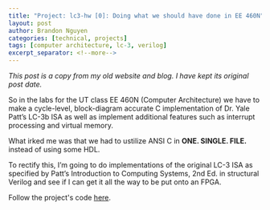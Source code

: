 ```yaml
---
title: "Project: lc3-hw [0]: Doing what we should have done in EE 460N"
layout: post
author: Brandon Nguyen
categories: [technical, projects]
tags: [computer architecture, lc-3, verilog]
excerpt_separator: <!--more-->
---
```


*This post is a copy from my old website and blog. I have kept its original post date.*

So in the labs for the UT class EE 460N (Computer Architecture) we have to make a cycle-level, block-diagram accurate C implementation of 
Dr. Yale Patt’s LC-3b ISA as well as implement additional features such as interrupt processing and virtual memory.

What irked me was that we had to ustilize ANSI C in **ONE. SINGLE. FILE.** instead of using some HDL.

To rectify this, I’m going to do implementations of the original LC-3 ISA as specified by Patt’s Introduction to Computing Systems, 2nd Ed.
in structural Verilog and see if I can get it all the way to be put onto an FPGA.

Follow the project's code [here](https://github.com/aeturnus/lc3-hw).
